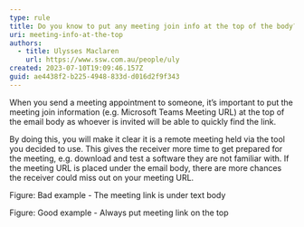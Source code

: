 ```yaml
---
type: rule
title: Do you know to put any meeting join info at the top of the body?
uri: meeting-info-at-the-top
authors:
  - title: Ulysses Maclaren
    url: https://www.ssw.com.au/people/uly
created: 2023-07-10T19:09:46.157Z
guid: ae4438f2-b225-4948-833d-d016d2f9f343
---
```

When you send a meeting appointment to someone, it’s important to put the meeting join information (e.g. Microsoft Teams Meeting URL) at the top of the email body as whoever is invited will be able to quickly find the link.  

<!--endintro-->


By doing this, you will make it clear it is a remote meeting held via the tool you decided to use. This gives the receiver more time to get prepared for the meeting, e.g. download and test a software they are not familiar with.
If the meeting URL is placed under the email body, there are more chances the receiver could miss out on your meeting URL. 
 
 
Figure: Bad example - The meeting link is under text body
 
 
Figure: Good example - Always put meeting link on the top
